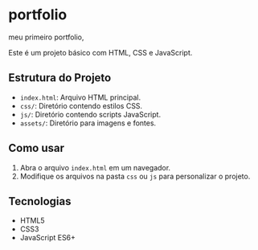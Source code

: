 # portfolio
 meu primeiro portfolio,

Este é um projeto básico com HTML, CSS e JavaScript.

## Estrutura do Projeto

- `index.html`: Arquivo HTML principal.
- `css/`: Diretório contendo estilos CSS.
- `js/`: Diretório contendo scripts JavaScript.
- `assets/`: Diretório para imagens e fontes.

## Como usar

1. Abra o arquivo `index.html` em um navegador.
2. Modifique os arquivos na pasta `css` ou `js` para personalizar o projeto.

## Tecnologias

- HTML5
- CSS3
- JavaScript ES6+
